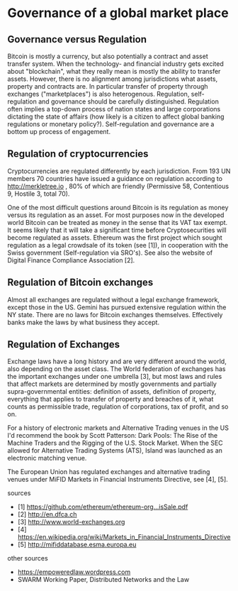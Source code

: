 # Governance of a global market place

## Governance versus Regulation

Bitcoin is mostly a currency, but also potentially a contract and asset transfer system. When
the technology- and financial industry gets excited about "blockchain", what they really mean
is mostly the ability to transfer assets. However, there is no alignment among jurisdictions what assets,
property and contracts are. In particular transfer of property through exchanges ("marketplaces")
is also heterogenous. Regulation, self-regulation and governance should be carefully distinguished.
Regulation often implies a top-down process of nation states and large corporations dictating the state of
affairs (how likely is a citizen to affect global banking regulations or monetary policy?). Self-regulation and governance are a bottom up process of engagement.

## Regulation of cryptocurrencies

Cryptocurrencies are regulated differently by each jurisdiction. From 193 UN members 70 countries have issued a guidance on regulation according to http://merkletree.io , 80% of which are friendly (Permissive 58, Contentious 9, Hostile 3, total 70).

One of the most difficult questions around Bitcoin is its regulation as money versus its regulation as an asset. For most purposes now in the developed world Bitcoin can be treated as money in the sense that its VAT tax exempt. It seems likely that it will take a significant time before Cryptosecurities will become regulated as assets. Ethereum was the first project which sought regulation as a legal crowdsale of its token (see [1]), in cooperation with the Swiss government (Self-regulation via SRO's). See also the website of Digital Finance Compliance Association [2].

## Regulation of Bitcoin exchanges

Almost all exchanges are regulated without a legal exchange framework, except those in the US. Gemini has pursued extensive regulation within the NY state. There are no laws for Bitcoin exchanges themselves. Effectively banks make the laws by what business they accept.

## Regulation of Exchanges

Exchange laws have a long history and are very different around the world, also depending on the asset class. The World federation of exchanges has the important exchanges under one umbrella [3], but most laws and rules that affect markets are determined by mostly governments and partially supra-governmental entities: definition of assets, definition of property, everything that applies to transfer of property and breaches of it, what counts as permissible trade, regulation of corporations, tax of profit, and so on.

For a history of electronic markets and Alternative Trading venues in the US I'd recommend the book by Scott Patterson: Dark Pools: The Rise of the Machine Traders and the Rigging of the U.S. Stock Market. When the SEC allowed for Alternative Trading Systems (ATS), Island was launched as an electronic matching venue.

The European Union has regulated exchanges and alternative trading venues under MiFID Markets in Financial Instruments Directive, see [4], [5].

sources

* [1] https://github.com/ethereum/ethereum-org...isSale.pdf
* [2] http://en.dfca.ch
* [3] http://www.world-exchanges.org
* [4] https://en.wikipedia.org/wiki/Markets_in_Financial_Instruments_Directive
* [5] http://mifiddatabase.esma.europa.eu

other sources

* https://empoweredlaw.wordpress.com
* SWARM Working Paper, Distributed Networks and the Law
